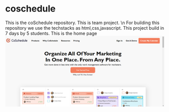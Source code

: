 # coschedule
This is the coSchedule repository. This is team project.
\n
For building this repository we use the techstacks as html,css,javascript.
This project build in 7 days by 5 students.
This is the home page
<img src = "./homepage.jpg.png"/>
